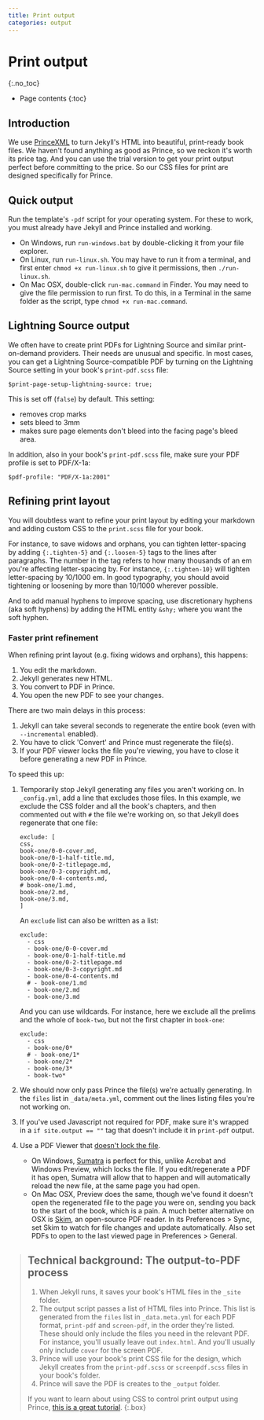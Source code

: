 ```yaml
---
title: Print output
categories: output
---
```


# Print output
{:.no_toc}

* Page contents
{:toc}

## Introduction

We use [PrinceXML](http://princexml.com/) to turn Jekyll's HTML into beautiful, print-ready book files. We haven't found anything as good as Prince, so we reckon it's worth its price tag. And you can use the trial version to get your print output perfect before committing to the price. So our CSS files for print are designed specifically for Prince.

## Quick output

Run the template's `-pdf` script for your operating system. For these to work, you must already have Jekyll and Prince installed and working.

* On Windows, run `run-windows.bat` by double-clicking it from your file explorer.
* On Linux, run `run-linux.sh`. You may have to run it from a terminal, and first enter `chmod +x run-linux.sh` to give it permissions, then `./run-linux.sh`.
* On Mac OSX, double-click `run-mac.command` in Finder. You may need to give the file permission to run first. To do this, in a Terminal in the same folder as the script, type `chmod +x run-mac.command`.

## Lightning Source output

We often have to create print PDFs for Lightning Source and similar print-on-demand providers. Their needs are unusual and specific. In most cases, you can get a Lightning Source-compatible PDF by turning on the Lightning Source setting in your book's `print-pdf.scss` file:

```
$print-page-setup-lightning-source: true;
```

This is set off (`false`) by default. This setting:

- removes crop marks
- sets bleed to 3mm
- makes sure page elements don't bleed into the facing page's bleed area.

In addition, also in your book's `print-pdf.scss` file, make sure your PDF profile is set to PDF/X-1a:

```
$pdf-profile: "PDF/X-1a:2001"
```

## Refining print layout

You will doubtless want to refine your print layout by editing your markdown and adding custom CSS to the `print.scss` file for your book.

For instance, to save widows and orphans, you can tighten letter-spacing by adding `{:.tighten-5}` and `{:.loosen-5}` tags to the lines after paragraphs. The number in the tag refers to how many thousands of an em you're affecting letter-spacing by. For instance, `{:.tighten-10}` will tighten letter-spacing by 10/1000 em. In good typography, you should avoid tightening or loosening by more than 10/1000 wherever possible.

And to add manual hyphens to improve spacing, use discretionary hyphens (aka soft hyphens) by adding the HTML entity `&shy;` where you want the soft hyphen.

### Faster print refinement

When refining print layout (e.g. fixing widows and orphans), this happens:

1. You edit the markdown.
2. Jekyll generates new HTML.
3. You convert to PDF in Prince.
4. You open the new PDF to see your changes.

There are two main delays in this process:

1. Jekyll can take several seconds to regenerate the entire book (even with `--incremental` enabled).
2. You have to click 'Convert' and Prince must regenerate the file(s).
3. If your PDF viewer locks the file you're viewing, you have to close it before generating a new PDF in Prince.

To speed this up:

1.  Temporarily stop Jekyll generating any files you aren't working on. In `_config.yml`, add a line that excludes those files. In this example, we exclude the CSS folder and all the book's chapters, and then commented out with `#` the file we're working on, so that Jekyll does regenerate that one file:

    ~~~
    exclude: [
    css,
    book-one/0-0-cover.md, 
    book-one/0-1-half-title.md, 
    book-one/0-2-titlepage.md, 
    book-one/0-3-copyright.md,
    book-one/0-4-contents.md,
    # book-one/1.md,
    book-one/2.md,
    book-one/3.md,
    ]
    ~~~

    An `exclude` list can also be written as a list:

    ~~~
    exclude:
      - css
      - book-one/0-0-cover.md
      - book-one/0-1-half-title.md
      - book-one/0-2-titlepage.md
      - book-one/0-3-copyright.md
      - book-one/0-4-contents.md
      # - book-one/1.md
      - book-one/2.md
      - book-one/3.md
    ~~~

    And you can use wildcards. For instance, here we exclude all the prelims and the whole of `book-two`, but not the first chapter in `book-one`:

    ~~~
    exclude:
      - css
      - book-one/0*
      # - book-one/1*
      - book-one/2*
      - book-one/3*
      - book-two*
    ~~~

2.  We should now only pass Prince the file(s) we're actually generating. In the `files` list in `_data/meta.yml`, comment out the lines listing files you're not working on.
3.  If you've used Javascript not required for PDF, make sure it's wrapped in a `if site.output == ""` tag that doesn't include it in `print-pdf` output.
4.  Use a PDF Viewer that [doesn't lock the file](http://superuser.com/questions/599442/pdf-viewer-that-handles-live-updating-of-pdf-doesnt-lock-the-file). 
	*	On Windows, [Sumatra](http://www.sumatrapdfreader.org/free-pdf-reader.html) is perfect for this, unlike Acrobat and Windows Preview, which locks the file. If you edit/regenerate a PDF it has open, Sumatra will allow that to happen and will automatically reload the new file, at the same page you had open.
	*	On Mac OSX, Preview does the same, though we've found it doesn't open the regenerated file to the page you were on, sending you back to the start of the book, which is a pain. A much better alternative on OSX is [Skim](http://skim-app.sourceforge.net/), an open-source PDF reader. In its Preferences > Sync, set Skim to watch for file changes and update automatically. Also set PDFs to open to the last viewed page in Preferences > General.

> ## Technical background: The output-to-PDF process
> 
> 1.    When Jekyll runs, it saves your book's HTML files in the `_site` folder.
> 2.    The output script passes a list of HTML files into Prince. This list is generated from the `files` list in `_data.meta.yml` for each PDF format, `print-pdf` and `screen-pdf`, in the order they're listed. These should only include the files you need in the relevant PDF. For instance, you'll usually leave out `index.html`. And you'll usually only include `cover` for the screen PDF.
> 3.    Prince will use your book's print CSS file for the design, which Jekyll creates from the `print-pdf.scss` or `screenpdf.scss` files in your book's folder.
> 4.  Prince will save the PDF is creates to the `_output` folder.
> 
> If you want to learn about using CSS to control print output using Prince, [this is a great tutorial](http://www.smashingmagazine.com/2015/01/designing-for-print-with-css/).
{:.box}
